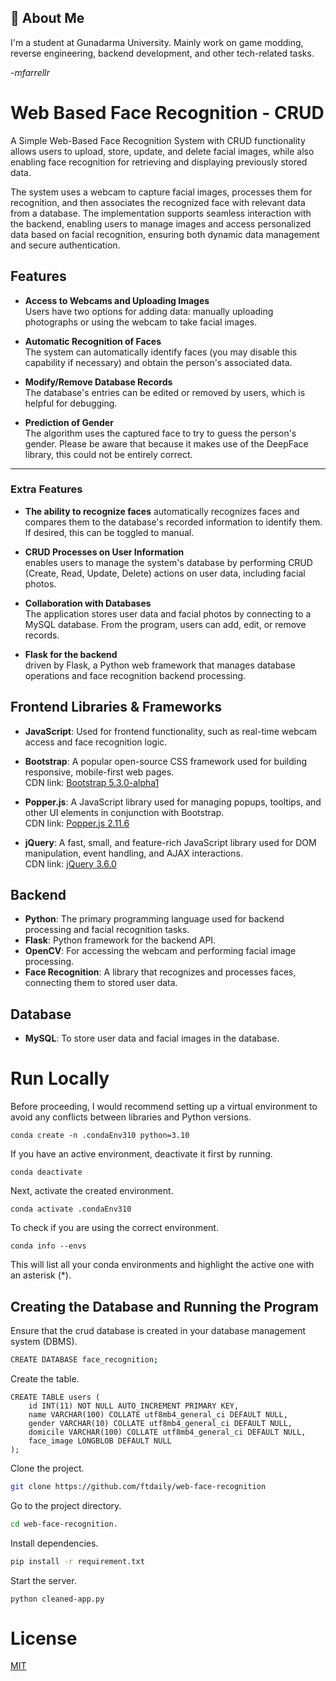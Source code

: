 
## 🚀 About Me
I'm a student at Gunadarma University. Mainly work on game modding, reverse engineering, backend development, and other tech-related tasks.

-*mfarrellr*

# Web Based Face Recognition - CRUD

A Simple Web-Based Face Recognition System with CRUD functionality allows users to upload, store, update, and delete facial images, while also enabling face recognition for retrieving and displaying previously stored data. 

The system uses a webcam to capture facial images, processes them for recognition, and then associates the recognized face with relevant data from a database. The implementation supports seamless interaction with the backend, enabling users to manage images and access personalized data based on facial recognition, ensuring both dynamic data management and secure authentication.
## Features

- **Access to Webcams and Uploading Images**  
  Users have two options for adding data: manually uploading photographs or using the webcam to take facial images.

- **Automatic Recognition of Faces**  
  The system can automatically identify faces (you may disable this capability if necessary) and obtain the person's associated data.

- **Modify/Remove Database Records**  
  The database's entries can be edited or removed by users, which is helpful for debugging.

- **Prediction of Gender**  
  The algorithm uses the captured face to try to guess the person's gender. Please be aware that because it makes use of the DeepFace library, this could not be entirely correct.



---

### Extra Features

- **The ability to recognize faces**
   automatically recognizes faces and compares them to the database's recorded information to identify them. If desired, this can be toggled to manual.

- **CRUD Processes on User Information**  
   enables users to manage the system's database by performing CRUD (Create, Read, Update, Delete) actions on user data, including facial photos.

- **Collaboration with Databases**  
   The application stores user data and facial photos by connecting to a MySQL database. From the program, users can add, edit, or remove records.

- **Flask for the backend**  
    driven by Flask, a Python web framework that manages database operations and face recognition backend processing.
## Frontend Libraries & Frameworks

- **JavaScript**: Used for frontend functionality, such as real-time webcam access and face recognition logic.

- **Bootstrap**: A popular open-source CSS framework used for building responsive, mobile-first web pages.  
  CDN link: [Bootstrap 5.3.0-alpha1](https://cdn.jsdelivr.net/npm/bootstrap@5.3.0-alpha1/dist/css/bootstrap.min.css)
  
- **Popper.js**: A JavaScript library used for managing popups, tooltips, and other UI elements in conjunction with Bootstrap.  
  CDN link: [Popper.js 2.11.6](https://cdn.jsdelivr.net/npm/@popperjs/core@2.11.6/dist/umd/popper.min.js)

- **jQuery**: A fast, small, and feature-rich JavaScript library used for DOM manipulation, event handling, and AJAX interactions.  
  CDN link: [jQuery 3.6.0](https://code.jquery.com/jquery-3.6.0.min.js)

## Backend

- **Python**: The primary programming language used for backend processing and facial recognition tasks.
- **Flask**: Python framework for the backend API.
- **OpenCV**: For accessing the webcam and performing facial image processing.
- **Face Recognition**: A library that recognizes and processes faces, connecting them to stored user data.

## Database

- **MySQL**: To store user data and facial images in the database.
# Run Locally

Before proceeding, I would recommend setting up a virtual environment to avoid any conflicts between libraries and Python versions.
```
conda create -n .condaEnv310 python=3.10
```

If you have an active environment, deactivate it first by running.
```
conda deactivate
```

Next, activate the created environment.
```
conda activate .condaEnv310
```

To check if you are using the correct environment.
```
conda info --envs
```
This will list all your conda environments and highlight the active one with an asterisk (*).


## Creating the Database and Running the Program

Ensure that the crud database is created in your database management system (DBMS).

```bash
CREATE DATABASE face_recognition;
```

Create the table.
```
CREATE TABLE users (
    id INT(11) NOT NULL AUTO_INCREMENT PRIMARY KEY,
    name VARCHAR(100) COLLATE utf8mb4_general_ci DEFAULT NULL,
    gender VARCHAR(10) COLLATE utf8mb4_general_ci DEFAULT NULL,
    domicile VARCHAR(100) COLLATE utf8mb4_general_ci DEFAULT NULL,
    face_image LONGBLOB DEFAULT NULL
);

```

Clone the project.

```bash
git clone https://github.com/ftdaily/web-face-recognition
```

Go to the project directory.

```bash
cd web-face-recognition.
```

Install dependencies.
```bash
pip install -r requirement.txt
```

Start the server.
```
python cleaned-app.py
```

# License

[MIT](https://choosealicense.com/licenses/mit/)

